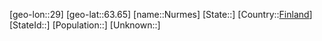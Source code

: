 ﻿---
location: [63.65,29]
type: City
tags:
- geo/City


SpocWebEntityId: 32989
isDeleted: false
confidential: public

---
[geo-lon::29]
[geo-lat::63.65]
[name::Nurmes]
[State::]
[Country::[Finland](geo/Continent/Europe/Finland.md)]
[StateId::]
[Population::]
[Unknown::]

